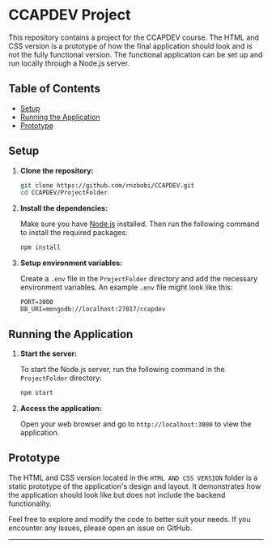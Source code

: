# CCAPDEV Project

This repository contains a project for the CCAPDEV course. The HTML and CSS version is a prototype of how the final application should look and is not the fully functional version. The functional application can be set up and run locally through a Node.js server.

## Table of Contents

- [Setup](#setup)
- [Running the Application](#running-the-application)
- [Prototype](#prototype)

## Setup

1. **Clone the repository:**

    ```bash
    git clone https://github.com/rnzbobi/CCAPDEV.git
    cd CCAPDEV/ProjectFolder
    ```

2. **Install the dependencies:**

    Make sure you have [Node.js](https://nodejs.org/) installed. Then run the following command to install the required packages:

    ```bash
    npm install
    ```

3. **Setup environment variables:**

    Create a `.env` file in the `ProjectFolder` directory and add the necessary environment variables. An example `.env` file might look like this:

    ```env
    PORT=3000
    DB_URI=mongodb://localhost:27017/ccapdev
    ```

## Running the Application

1. **Start the server:**

    To start the Node.js server, run the following command in the `ProjectFolder` directory:

    ```bash
    npm start
    ```

2. **Access the application:**

    Open your web browser and go to `http://localhost:3000` to view the application.

## Prototype

The HTML and CSS version located in the `HTML AND CSS VERSION` folder is a static prototype of the application's design and layout. It demonstrates how the application should look like but does not include the backend functionality.

Feel free to explore and modify the code to better suit your needs. If you encounter any issues, please open an issue on GitHub.

---